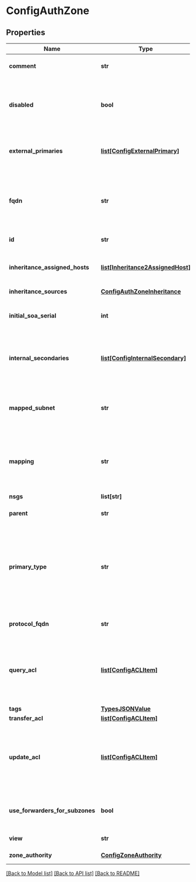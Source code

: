 # ConfigAuthZone

## Properties
Name | Type | Description | Notes
------------ | ------------- | ------------- | -------------
**comment** | **str** | Optional. Comment for zone configuration. | [optional] 
**disabled** | **bool** | Optional. True to disable object. A disabled object is effectively non-existent when generating configuration. | [optional] 
**external_primaries** | [**list[ConfigExternalPrimary]**](ConfigExternalPrimary.md) | Optional. DNS primaries external to BloxOne DDI. Order is not significant. | [optional] 
**fqdn** | **str** | Required. Zone FQDN. The FQDN supplied at creation will be converted to canonical form. Read-only after creation. | 
**id** | **str** | The resource identifier. | [optional] 
**inheritance_assigned_hosts** | [**list[Inheritance2AssignedHost]**](Inheritance2AssignedHost.md) | Read-only. The list of the inheritance assigned hosts of the object. | [optional] 
**inheritance_sources** | [**ConfigAuthZoneInheritance**](ConfigAuthZoneInheritance.md) |  | [optional] 
**initial_soa_serial** | **int** | On-create-only. SOA serial is allowed to be set when the auth zone is created. | [optional] 
**internal_secondaries** | [**list[ConfigInternalSecondary]**](ConfigInternalSecondary.md) | Optional. BloxOne DDI hosts acting as internal secondaries. Order is not significant. | [optional] 
**mapped_subnet** | **str** | Read-only. Reverse zone network address in the following format: &lt;ip-address&gt;/&lt;cidr&gt;. Defaults to empty. | [optional] 
**mapping** | **str** | Read-only. Zone mapping type. Allowed values: - forward - ipv4_reverse Defaults to forward. | [optional] 
**nsgs** | **list[str]** | The resource identifier. | [optional] 
**parent** | **str** | The resource identifier. | [optional] 
**primary_type** | **str** | Required. Primary type for an auth zone. Read only after creation. Allowed values: - external: zone data owned by some external to IB nameserver. - cloud: zone data is owned by N* cloud. | 
**protocol_fqdn** | **str** | Read only. Zone FQDN in punycode. | [optional] 
**query_acl** | [**list[ConfigACLItem]**](ConfigACLItem.md) | Optional. Clients must match this ACL to make authoritative queries. Also used for recursive queries if that ACL is unset. Defaults to empty. | [optional] 
**tags** | [**TypesJSONValue**](TypesJSONValue.md) | Tagging specifics. | [optional] 
**transfer_acl** | [**list[ConfigACLItem]**](ConfigACLItem.md) |  | [optional] 
**update_acl** | [**list[ConfigACLItem]**](ConfigACLItem.md) | Optional. Specifies which hosts are allowed to submit Dynamic DNS updates for auth zones of primary_type \&quot;cloud\&quot;. Defaults to empty. | [optional] 
**use_forwarders_for_subzones** | **bool** | Optional. Use default forwarders to resolve queries for subzones. Defaults to true. | [optional] 
**view** | **str** | The resource identifier. | [optional] 
**zone_authority** | [**ConfigZoneAuthority**](ConfigZoneAuthority.md) | Optional. ZoneAuthority. | [optional] 

[[Back to Model list]](../README.md#documentation-for-models) [[Back to API list]](../README.md#documentation-for-api-endpoints) [[Back to README]](../README.md)


